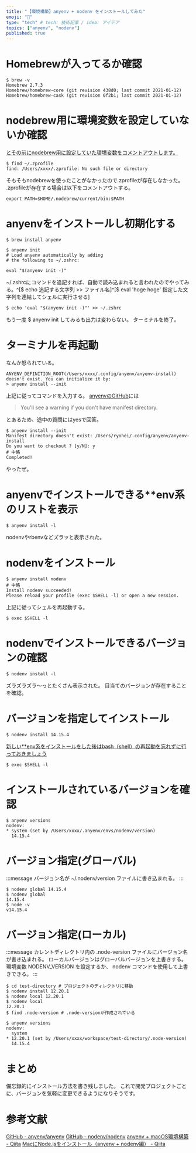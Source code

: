 ```yaml
---
title: "【環境構築】anyenv + nodenv をインストールしてみた"
emoji: "🕌"
type: "tech" # tech: 技術記事 / idea: アイデア
topics: ["anyenv", "nodenv"]
published: true
---
```


# Homebrewが入ってるか確認
```shell-session
$ brew -v
Homebrew 2.7.3
Homebrew/homebrew-core (git revision 438d0; last commit 2021-01-12)
Homebrew/homebrew-cask (git revision 0f2b1; last commit 2021-01-12)
```

# nodebrew用に環境変数を設定していないか確認
[とその前にnodebrew用に設定していた環境変数をコメントアウトします。](https://qiita.com/kyosuke5_20/items/eece817eb283fc9d214f#%E3%81%A8%E3%81%9D%E3%81%AE%E5%89%8D%E3%81%ABnodebrew%E7%94%A8%E3%81%AB%E8%A8%AD%E5%AE%9A%E3%81%97%E3%81%A6%E3%81%84%E3%81%9F%E7%92%B0%E5%A2%83%E5%A4%89%E6%95%B0%E3%82%92%E3%82%B3%E3%83%A1%E3%83%B3%E3%83%88%E3%82%A2%E3%82%A6%E3%83%88%E3%81%97%E3%81%BE%E3%81%99)
```shell-session
$ find ~/.zprofile
find: /Users/xxxx/.zprofile: No such file or directory
```
そもそもnodebrewを使ったことがなかったので.zprofileが存在しなかった。
.zprofileが存在する場合は以下をコメントアウトする。
```
export PATH=$HOME/.nodebrew/current/bin:$PATH
```

# anyenvをインストールし初期化する
```shell-session
$ brew install anyenv
```
```shell-session
$ anyenv init
# Load anyenv automatically by adding
# the following to ~/.zshrc:

eval "$(anyenv init -)"
```
~/.zshrcにコマンドを追記すれば、自動で読み込まれると言われたのでやってみる。^[$ echo 追記する文字列 >> ファイル名]^[$ eval 'hoge hoge' 指定した文字列を連結してシェルに実行させる]
```shell-session
$ echo 'eval "$(anyenv init -)"' >> ~/.zshrc
```
もう一度 $ anyenv init してみるも出力は変わらない。
ターミナルを終了。

# ターミナルを再起動
なんか怒られている。
```shell-session
ANYENV_DEFINITION_ROOT(/Users/xxxx/.config/anyenv/anyenv-install) doesn't exist. You can initialize it by:
> anyenv install --init
```
上記に従ってコマンドを入力する。
[anyenvのGitHub](https://github.com/anyenv/anyenv)には
> You'll see a warning if you don't have manifest directory.

とあるため、途中の質問にはyesで回答。
```shell-session
$ anyenv install --init
Manifest directory doesn't exist: /Users/ryohei/.config/anyenv/anyenv-install
Do you want to checkout ? [y/N]: y
# 中略
Completed!
```
やったぜ。

# anyenvでインストールできる**env系のリストを表示
```shell-session
$ anyenv install -l
```
nodenvやrbenvなどズラッと表示された。

# nodenvをインストール
```shell-session
$ anyenv install nodenv
# 中略
Install nodenv succeeded!
Please reload your profile (exec $SHELL -l) or open a new session.
```
上記に従ってシェルを再起動する。
```shell-session
$ exec $SHELL -l
```

# nodenvでインストールできるバージョンの確認
```shell-session
$ nodenv install -l
```
ズラズラズラ〜っとたくさん表示された。
目当てのバージョンが存在することを確認。

# バージョンを指定してインストール
```shell-session
$ nodenv install 14.15.4
```
[新しい**env系をインストールをした後はbash（shell）の再起動を忘れずに行っておきましょう](https://qiita.com/rinpa/items/81766cd6a7b23dea9f3c#env%E7%B3%BB%E3%81%AB%E7%95%B0%E3%81%AA%E3%82%8B%E3%83%90%E3%83%BC%E3%82%B8%E3%83%A7%E3%83%B3%E3%81%AE%E3%82%A4%E3%83%B3%E3%82%B9%E3%83%88%E3%83%BC%E3%83%AB)
```shell-session
$ exec $SHELL -l
```

# インストールされているバージョンを確認
```shell-session
$ anyenv versions
nodenv:
* system (set by /Users/xxxx/.anyenv/envs/nodenv/version)
  14.15.4
```

# バージョン指定(グローバル)
:::message
バージョン名が ~/.nodenv/version ファイルに書き込まれる。
:::
```shell-session
$ nodenv global 14.15.4
$ nodenv global
14.15.4
$ node -v
v14.15.4
```

# バージョン指定(ローカル)
:::message
カレントディレクトリ内の .node-version ファイルにバージョン名が書き込まれる。
ローカルバージョンはグローバルバージョンを上書きする。
環境変数 NODENV_VERSION を設定するか、 nodenv コマンドを使用して上書きできる。
:::
```shell-session
$ cd test-directory # プロジェクトのディレクトリに移動
$ nodenv install 12.20.1
$ nodenv local 12.20.1
$ nodenv local
12.20.1
$ find .node-version # .node-versionが作成されている
```

```shell-session
$ anyenv versions
nodenv:
  system
* 12.20.1 (set by /Users/xxxx/workspace/test-directory/.node-version)
  14.15.4
```

# まとめ
備忘録的にインストール方法を書き残しました。
これで開発プロジェクトごとに、バージョンを気軽に変更できるようになりそうです。

# 参考文献
[GitHub - anyenv/anyenv](https://github.com/anyenv/anyenv)
[GitHub - nodenv/nodenv](https://github.com/nodenv/nodenv)
[anyenv + macOS環境構築 - Qiita](https://qiita.com/rinpa/items/81766cd6a7b23dea9f3c)
[MacにNode.jsをインストール（anyenv + nodenv編） - Qiita](https://qiita.com/kyosuke5_20/items/eece817eb283fc9d214f)